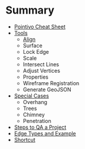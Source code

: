 # Summary

* [Pointivo Cheat Sheet](README.md)
* [Tools](tools.md)
  * [Align](tools/1.md)
  * Surface
  * Lock Edge
  * Scale
  * Intersect Lines
  * Adjust Vertices
  * Properties
  * Wireframe Registration
  * Generate GeoJSON
* [Special Cases](special-cases.md)
  * Overhang
  * Trees
  * Chimney
  * Penetration
* [Steps to QA  a Project](steps-to-qa-a-project.md)
* [Edge Types and Example](edge-types-and-example.md)
* [Shortcut](shortcut.md)

